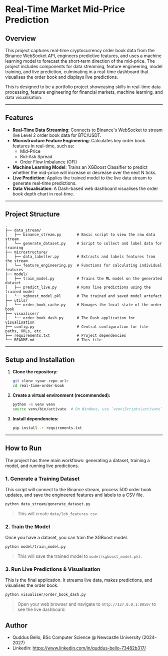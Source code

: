 # Real-Time Market Mid-Price Prediction

## Overview

This project captures real-time cryptocurrency order book data from the Binance WebSocket API, engineers predictive features, and uses a machine learning model to forecast the short-term direction of the mid-price. The project includes components for data streaming, feature engineering, model training, and live prediction, culminating in a real-time dashboard that visualises the order book and displays live predictions.

This is designed to be a portfolio project showcasing skills in real-time data processing, feature engineering for financial markets, machine learning, and data visualisation.

---

## Features

- **Real-Time Data Streaming**: Connects to Binance's WebSocket to stream live Level 2 order book data for BTC/USDT.
- **Microstructure Feature Engineering**: Calculates key order book features in real-time, such as:
    - Mid-Price
    - Bid-Ask Spread
    - Order Flow Imbalance (OFI)
- **Machine Learning Model**: Trains an XGBoost Classifier to predict whether the mid-price will increase or decrease over the next N ticks.
- **Live Prediction**: Applies the trained model to the live data stream to generate real-time predictions.
- **Data Visualisation**: A Dash-based web dashboard visualises the order book depth chart in real-time.

---

## Project Structure

```
.
├── data_stream/
│   ├── binance_stream.py       # Basic script to view the raw data stream
│   └── generate_dataset.py     # Script to collect and label data for training
├── microstructure/
│   ├── data_labeller.py        # Extracts and labels features from the stream
│   └── feature_engineering.py  # Functions for calculating individual features
├── model/
│   ├── train_model.py          # Trains the ML model on the generated dataset
│   ├── predict_live.py         # Runs live predictions using the trained model
│   └── xgboost_model.pkl       # The trained and saved model artefact
├── utils/
│   └── order_book_cache.py     # Manages the local state of the order book
├── visualiser/
│   └── order_book_dash.py      # The Dash application for visualisation
├── config.py                   # Central configuration for file paths, URLs, etc.
├── requirements.txt            # Project dependencies
└── README.md                   # This file
```

---

## Setup and Installation

1.  **Clone the repository:**
    ```bash
    git clone <your-repo-url>
    cd real-time-order-book
    ```

2.  **Create a virtual environment (recommended):**
    ```bash
    python -m venv venv
    source venv/bin/activate  # On Windows, use `venv\Scripts\activate`
    ```

3.  **Install dependencies:**
    ```bash
    pip install -r requirements.txt
    ```

---

## How to Run

The project has three main workflows: generating a dataset, training a model, and running live predictions.

### 1. Generate a Training Dataset

This script will connect to the Binance stream, process 500 order book updates, and save the engineered features and labels to a CSV file.

```bash
python data_stream/generate_dataset.py
```
> This will create `data/lob_features.csv`.

### 2. Train the Model

Once you have a dataset, you can train the XGBoost model.

```bash
python model/train_model.py
```
> This will save the trained model to `model/xgboost_model.pkl`.

### 3. Run Live Predictions & Visualisation

This is the final application. It streams live data, makes predictions, and visualises the order book.

```bash
python visualiser/order_book_dash.py
```
> Open your web browser and navigate to `http://127.0.0.1:8050/` to see the live dashboard.

## Author
- Quddus Bello, BSc Computer Science @ Newcastle University (2024–2027)
- LinkedIn: https://www.linkedin.com/in/quddus-bello-73482b317/